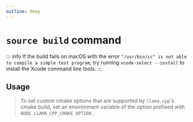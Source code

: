 ```yaml
---
outline: deep
---
```

# `source build` command

<script setup lang="ts">
import {data as docs} from "../cli.data.js";
const commandDoc = docs.source.build;
</script>

<p><div v-html="commandDoc.description"></div></p>

::: info
If the build fails on macOS with the error `"/usr/bin/cc" is not able to compile a simple test program`, try running `xcode-select --install` to install the Xcode command line tools.
:::

## Usage
<div v-html="commandDoc.usageHtml"></div>
<div v-html="commandDoc.options"></div>


> To set custom cmake options that are supported by `llama.cpp`'s cmake build,
> set an environment variable of the option prefixed with `NODE_LLAMA_CPP_CMAKE_OPTION_`.
